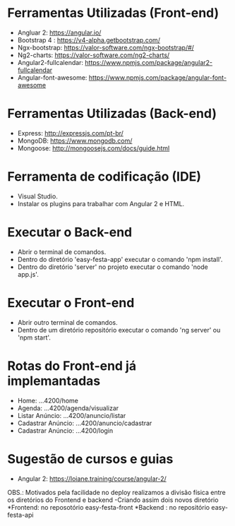 
# Ferramentas Utilizadas (Front-end)
- Angluar 2: https://angular.io/
- Bootstrap 4 : https://v4-alpha.getbootstrap.com/
- Ngx-bootstrap: https://valor-software.com/ngx-bootstrap/#/
- Ng2-charts: https://valor-software.com/ng2-charts/
- Angular2-fullcalendar: https://www.npmjs.com/package/angular2-fullcalendar
- Angular-font-awesome: https://www.npmjs.com/package/angular-font-awesome

# Ferramentas Utilizadas (Back-end)
- Express: http://expressjs.com/pt-br/
- MongoDB: https://www.mongodb.com/
- Mongoose: http://mongoosejs.com/docs/guide.html

# Ferramenta de codificação (IDE)
- Visual Studio.
- Instalar os plugins para trabalhar com Angular 2 e HTML.

# Executar o Back-end
- Abrir o terminal de comandos.
- Dentro do diretório 'easy-festa-app' executar o comando 'npm install'.
- Dentro do diretório 'server' no projeto executar o comando 'node app.js'.

# Executar o Front-end
- Abrir outro terminal de comandos.
- Dentro de um diretório repositório executar o comando 'ng server' ou 'npm start'.

# Rotas do Front-end já implemantadas
- Home: ...4200/home
- Agenda: ...4200/agenda/visualizar
- Listar Anúncio: ...4200/anuncio/listar
- Cadastrar Anúncio: ...4200/anuncio/cadastrar
- Cadastrar Anúncio: ...4200/login

# Sugestão de cursos e guias
- Angular 2: https://loiane.training/course/angular-2/

OBS.: Motivados pela facilidade no deploy realizamos a divisão física entre os diretórios do Frontend e backend
	-Criando assim dois novos diretório
		*Frontend: no reposotório easy-festa-front
		*Backend : no repositório easy-festa-api